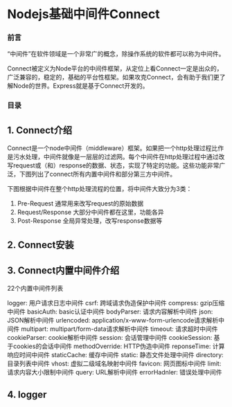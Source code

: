 # Nodejs基础中间件Connect #
### 前言 ###
“中间件”在软件领域是一个非常广的概念，除操作系统的软件都可以称为中间件。

Connect被定义为Node平台的中间件框架，从定位上看Connect一定是出众的，广泛兼容的，稳定的，基础的平台性框架。如果攻克Connect，会有助于我们更了解Node的世界。Express就是基于Connect开发的。

### 目录 ###

## 1. Connect介绍 ##
Connect是一个node中间件（middleware）框架。如果把一个http处理过程比作是污水处理，中间件就像是一层层的过滤网。每个中间件在http处理过程中通过改写request或（和）response的数据、状态，实现了特定的功能。这些功能非常广泛，下图列出了connect所有内置中间件和部分第三方中间件。

下图根据中间件在整个http处理流程的位置，将中间件大致分为3类：

1. Pre-Request 通常用来改写request的原始数据
2. Request/Response 大部分中间件都在这里，功能各异
3. Post-Response 全局异常处理，改写response数据等

## 2. Connect安装 ##

## 3. Connect内置中间件介绍 ##
22个内置中间件列表

logger: 用户请求日志中间件
csrf: 跨域请求伪造保护中间件
compress: gzip压缩中间件
basicAuth: basic认证中间件
bodyParser: 请求内容解析中间件
json: JSON解析中间件
urlencoded: application/x-www-form-urlencode请求解析中间件
multipart: multipart/form-data请求解析中间件
timeout: 请求超时中间件
cookieParser: cookie解析中间件
session: 会话管理中间件
cookieSession: 基于cookies的会话中间件
methodOverride: HTTP伪造中间件
reponseTime: 计算响应时间中间件
staticCache: 缓存中间件
static: 静态文件处理中间件
directory: 目录列表中间件
vhost: 虚拟二级域名映射中间件
favicon: 网页图标中间件
limit: 请求内容大小限制中间件
query: URL解析中间件
errorHadnler: 错误处理中间件

## 4. logger ##
